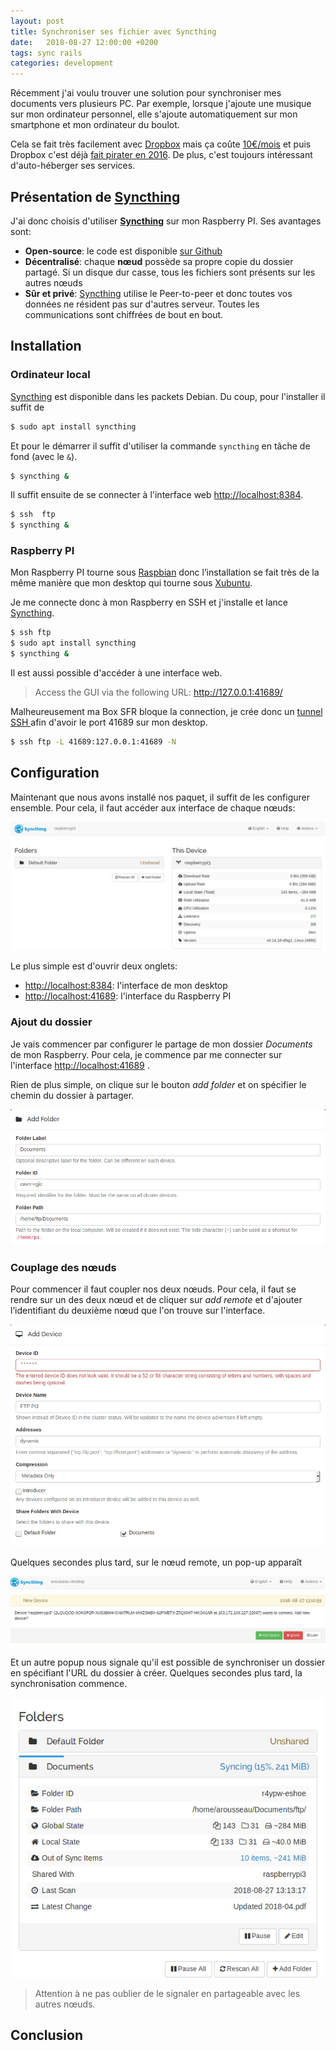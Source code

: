 ```yaml
---
layout: post
title: Synchroniser ses fichier avec Syncthing
date:   2018-08-27 12:00:00 +0200
tags: sync rails
categories: development
---
```


Récemment j'ai voulu trouver une solution pour synchroniser mes documents vers plusieurs PC. Par exemple, lorsque j'ajoute une musique sur mon ordinateur personnel, elle s'ajoute automatiquement sur mon smartphone et mon ordinateur du boulot.

Cela se fait très facilement avec [Dropbox][dropbox] mais ça coûte [10€/mois](https://www.dropbox.com/buy) et puis Dropbox c'est déjà [fait pirater en 2016](https://motherboard.vice.com/en_us/article/nz74qb/hackers-stole-over-60-million-dropbox-accounts). De plus, c'est toujours intéressant d'auto-héberger ses services.

## Présentation de [Syncthing][syncthing]

J'ai donc choisis d'utiliser [**Syncthing**][syncthing] sur mon Raspberry PI. Ses avantages sont:

- **Open-source**: le code est disponible [sur Github](https://github.com/syncthing/syncthing)
- **Décentralisé**: chaque **nœud** possède sa propre copie du dossier partagé. Si un disque dur casse, tous les fichiers sont présents sur les autres nœuds
- **Sûr et privé**: [Syncthing][syncthing] utilise le Peer-to-peer et donc toutes vos données ne résident pas sur d'autres serveur. Toutes les communications sont chiffrées de bout en bout.

## Installation

### Ordinateur local

[Syncthing][syncthing] est disponible dans les packets Debian. Du coup, pour l'installer il suffit de

~~~bash
$ sudo apt install syncthing
~~~

Et pour le démarrer il suffit d'utiliser la commande `syncthing` en tâche de fond (avec le `&`).

~~~bash
$ syncthing &
~~~

Il suffit ensuite de se connecter à l'interface web <http://localhost:8384>.

~~~bash
$ ssh  ftp
$ syncthing &
~~~

### Raspberry PI

Mon Raspberry PI tourne sous [Raspbian](https://www.raspbian.org) donc l’installation se fait très de la même manière que mon desktop qui tourne sous [Xubuntu](https://xubuntu.org/).

Je me connecte donc à mon Raspberry en SSH et j'installe et lance [Syncthing][syncthing].

~~~bash
$ ssh ftp
$ sudo apt install syncthing
$ syncthing &
~~~

Il est aussi possible d'accéder à une interface web.

> Access the GUI via the following URL: http://127.0.0.1:41689/

Malheureusement ma Box SFR bloque la connection, je crée donc un [tunnel SSH ](https://wiki.korben.info/Tunnel_SSH) afin d'avoir le port 41689 sur mon desktop.

~~~bash
$ ssh ftp -L 41689:127.0.0.1:41689 -N
~~~

## Configuration

Maintenant que nous avons installé nos paquet, il suffit de les configurer ensemble. Pour cela, il faut accéder aux interface de chaque nœuds:

![Interface principale de Syncthing](/img/blog/syncthing_pi_home.png)

 Le plus simple est d'ouvrir deux onglets:

- <http://localhost:8384>: l'interface de mon desktop
- <http://localhost:41689>: l'interface du Raspberry PI

### Ajout du dossier

Je vais commencer par configurer le partage de mon dossier *Documents* de mon Raspberry. Pour cela, je commence par me connecter sur l'interface <http://localhost:41689> .

Rien de plus simple, on clique sur le bouton *add folder* et on spécifier le chemin du dossier à partager.

![Interface principale de Syncthing](/img/blog/syncthing_add_folder.png)

### Couplage des nœuds

Pour commencer il faut coupler nos deux nœuds. Pour cela, il faut se rendre sur un des deux nœud et de cliquer sur *add remote* et d'ajouter l’identifiant du deuxième nœud que l'on trouve sur l'interface.

![Interface principale de Syncthing](/img/blog/syncthing_add_device.png)

Quelques secondes plus tard, sur le nœud remote, un pop-up apparaît

![Pop-up du nouveau nœud à accepter](/img/blog/syncthing_new_device.png)

Et un autre popup nous signale qu'il est possible de synchroniser un dossier en spécifiant l'URL du dossier à créer. Quelques secondes plus tard, la synchronisation commence.

![la synchronisation commence](/img/blog/syncthing_syncing.png)



> Attention à ne pas oublier de le signaler en partageable avec les autres nœuds.



## Conclusion

[syncthing]: https://syncthing.net/
[dropbox]: https://www.dropbox.com/h
